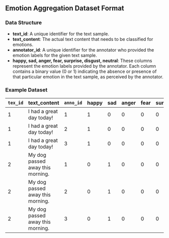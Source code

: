 ## Emotion Aggregation Dataset Format

### Data Structure

- **text_id**: A unique identifier for the text sample.
- **text_content**: The actual text content that needs to be classified for emotions.
- **annotator_id**: A unique identifier for the annotator who provided the emotion labels for the given text sample.
- **happy, sad, anger, fear, surprise, disgust, neutral**: These columns represent the emotion labels provided by the annotator. Each column contains a binary value (0 or 1) indicating the absence or presence of that particular emotion in the text sample, as perceived by the annotator.

### Example Dataset

| `tex_id` | text_content                              | `anno_id` | happy | sad | anger | fear | surprise | disgust | neutral |
|-----------|-------------------------------------------|----------------|-------|-----|-------|------|----------|---------|---------|
| 1         | I had a great day today!                  | 1              | 1     | 0   | 0     | 0    | 0        | 0       | 0       |
| 1         | I had a great day today!                  | 2              | 1     | 0   | 0     | 0    | 0        | 0       | 0       |
| 1         | I had a great day today!                  | 3              | 1     | 0   | 0     | 0    | 0        | 0       | 0       |
| 2         | My dog passed away this morning.          | 1              | 0     | 1   | 0     | 0    | 0        | 0       | 0       |
| 2         | My dog passed away this morning.          | 2              | 0     | 1   | 0     | 0    | 0        | 0       | 0       |
| 2         | My dog passed away this morning.          | 3              | 0     | 1   | 0     | 0    | 0        | 0       | 0       |

